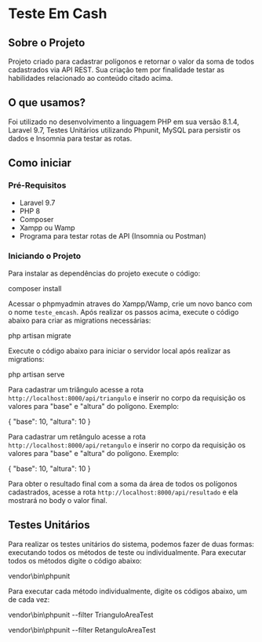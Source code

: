 # Teste Em Cash

## Sobre o Projeto
Projeto criado para cadastrar polígonos e retornar o valor da soma de todos cadastrados via API REST. Sua criação tem por finalidade testar as habilidades relacionado ao conteúdo citado acima.

## O que usamos?
Foi utilizado no desenvolvimento a linguagem PHP em sua versão 8.1.4, Laravel 9.7, Testes Unitários utilizando Phpunit, MySQL para persistir os dados e Insomnia para testar as rotas.

## Como iniciar
### Pré-Requisitos
- Laravel 9.7
- PHP 8
- Composer
- Xampp ou Wamp
- Programa para testar rotas de API (Insomnia ou Postman)

### Iniciando o Projeto
Para instalar as dependências do projeto execute o código:

composer install


Acessar o phpmyadmin atraves do Xampp/Wamp, crie um novo banco com o nome `teste_emcash`. Após realizar os passos acima, execute o código abaixo para criar as migrations necessárias:

php artisan migrate


Execute o código abaixo para iniciar o servidor local após realizar as migrations:

php artisan serve


Para cadastrar um triângulo acesse a rota `http://localhost:8000/api/triangulo` e inserir no corpo da requisição os valores para "base" e "altura" do polígono. Exemplo:

{
"base": 10,
"altura": 10
}


Para cadastrar um retângulo acesse a rota `http://localhost:8000/api/retangulo` e inserir no corpo da requisição os valores para "base" e "altura" do polígono. Exemplo:

{
"base": 10,
"altura": 10
}


Para obter o resultado final com a soma da área de todos os polígonos cadastrados, acesse a rota `http://localhost:8000/api/resultado` e ela mostrará no body o valor final.

## Testes Unitários
Para realizar os testes unitários do sistema, podemos fazer de duas formas: executando todos os métodos de teste ou individualmente. Para executar todos os métodos digite o código abaixo:

vendor\bin\phpunit


Para executar cada método individualmente, digite os códigos abaixo, um de cada vez:

vendor\bin\phpunit --filter TrianguloAreaTest


vendor\bin\phpunit --filter RetanguloAreaTest



 

